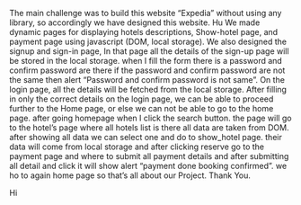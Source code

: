 The main challenge was to build this website “Expedia” without using any library,
so accordingly we have designed this website. Hu
We made dynamic pages for displaying hotels descriptions,
Show-hotel page, and payment page using javascript (DOM, local storage).
We also designed the signup and sign-in page,
In that page all the details of the sign-up page will be stored in the local storage.
when I fill the form there is a password and confirm password are there if the password and confirm password are not the same then
alert “Password and confirm password is not same”.
On the login page,
all the details will be fetched from the local storage.
After filling in only the correct details on the login page,
we can be able to proceed further to the Home page,
or else we can not be able to go to the home page.
after going homepage when I click the search button. 
the page will go to the hotel’s page where all hotels list is there all data are taken from DOM. 
after showing all data we can select one and do to show_hotel page.
their data will come from local storage and after clicking reserve go to the payment page and where to submit all payment details and after submitting all detail and click
it will show alert “payment done booking confirmed”. 
we ho to again home page so that’s all about our Project. 
Thank You.




Hi
